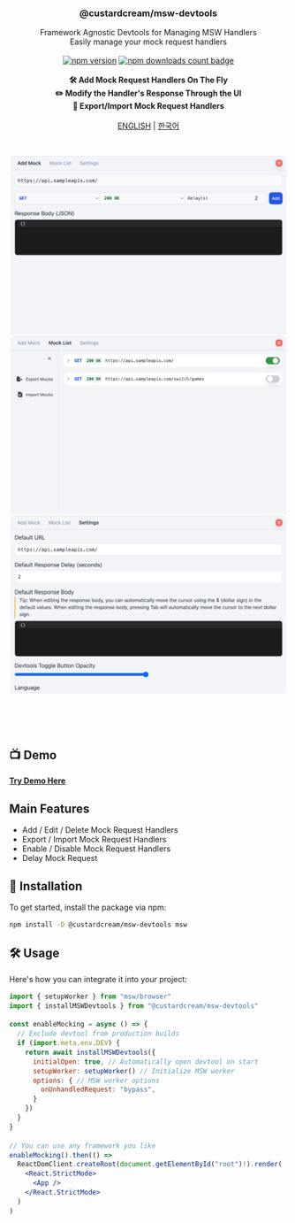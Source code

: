 <div align="center">
  <h3 align="center">@custardcream/msw-devtools</h3>

  <p align="center">
    <bold>Framework Agnostic Devtools for Managing MSW Handlers</bold>
    <br />
    <span>Easily manage your mock request handlers</span>
    <br />
    <br />
    <a href="https://www.npmjs.com/package/@custardcream/msw-devtools"><img src="https://badge.fury.io/js/@custardcream%2Fmsw-devtools.svg" alt="npm version" height="20"></a>
    <a href='https://www.npmjs.com/package/@custardcream/msw-devtools'><img src='https://img.shields.io/npm/dt/@custardcream/msw-devtools' alt='npm downloads count badge' height='20'/></a>
    <br />
    <br />
    <strong>🛠 Add Mock Request Handlers On The Fly</strong>
    <br />
    <strong>✏️ Modify the Handler's Response Through the UI</strong>
    <br />
    <strong>🔄 Export/Import Mock Request Handlers</strong>
    <br />
    <br />
    <a href="#">ENGLISH</a> | <a href="./README/KO/README.ko.md">한국어</a>
  </p>
</div>

<br />

<p align="center">
  <img width="500" src="./README/EN/image1.png">
  <img width="500" src="./README/EN/image2.png">
  <img width="500" src="./README/EN/image3.png">
</p>

<br />
<br />
<br />

## 📺 Demo

**[Try Demo Here](https://msw-devtools.vercel.app/)**

## Main Features

- Add / Edit / Delete Mock Request Handlers
- Export / Import Mock Request Handlers
- Enable / Disable Mock Request Handlers
- Delay Mock Request

## 🚀 Installation

To get started, install the package via npm:

```bash
npm install -D @custardcream/msw-devtools msw
```

## 🛠 Usage

Here's how you can integrate it into your project:

```jsx
import { setupWorker } from "msw/browser"
import { installMSWDevtools } from "@custardcream/msw-devtools"

const enableMocking = async () => {
  // Exclude devtool from production builds
  if (import.meta.env.DEV) {
    return await installMSWDevtools({
      initialOpen: true, // Automatically open devtool on start
      setupWorker: setupWorker() // Initialize MSW worker
      options: { // MSW worker options
        onUnhandledRequest: "bypass",
      }
    })
  }
}

// You can use any framework you like
enableMocking().then(() =>
  ReactDomClient.createRoot(document.getElementById("root")!).render(
    <React.StrictMode>
      <App />
    </React.StrictMode>
  )
)
```
